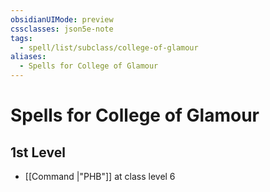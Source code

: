 ```yaml
---
obsidianUIMode: preview
cssclasses: json5e-note
tags:
  - spell/list/subclass/college-of-glamour
aliases:
  - Spells for College of Glamour
---
```

# Spells for College of Glamour

## 1st Level

- [[Command \|"PHB"]] at class level 6
